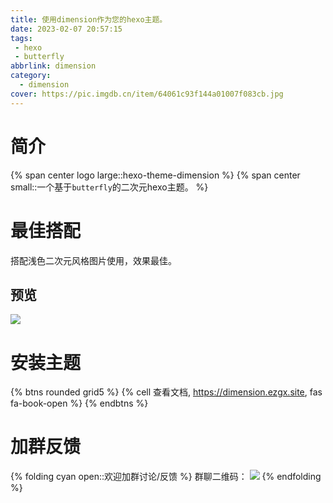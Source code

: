 ```yaml
---
title: 使用dimension作为您的hexo主题。
date: 2023-02-07 20:57:15
tags:
 - hexo
 - butterfly
abbrlink: dimension
category: 
  - dimension
cover: https://pic.imgdb.cn/item/64061c93f144a01007f083cb.jpg
---
```

# 简介

{% span center logo large::hexo-theme-dimension %} {% span center small::一个基于`butterfly`的二次元hexo主题。 %}

# 最佳搭配

搭配浅色二次元风格图片使用，效果最佳。

## 预览

![](https://pic.imgdb.cn/item/64061c93f144a01007f083cb.jpg)

# 安装主题

{% btns rounded grid5 %}
{% cell 查看文档, https://dimension.ezgx.site, fas fa-book-open %}
{% endbtns %}

# 加群反馈

{% folding cyan open::欢迎加群讨论/反馈 %}
群聊二维码：
![](https://ezgx.site/img/qqgroup.png)
{% endfolding %}